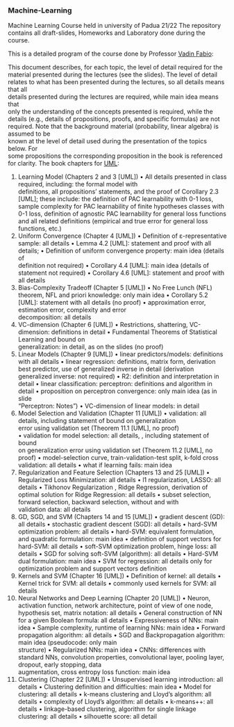 ### Machine-Learning
Machine Learning Course held in university of Padua 21/22
The repository contains all draft-slides, Homeworks and Laboratory done during the course.


This is a detailed program of the course done by Professor [Vadin Fabio](https://www.dei.unipd.it/~vandinfa/):

This	 document	 describes,	 for	 each	 topic, the	 level	 of	 detail	 required	 for	 the	
material	presented	during	the	lectures	(see	the	slides).	The	level	of	detail	relates
to	 what	 has	 been	 presented	 during	 the	 lectures,	 so	 all	 details	 means	 that	 all	
details presented	 during	 the	lectures	are required, while	main	idea means	 that	
only	 the	understanding	of	 the	concepts	presented	is	required,	while	 the	details	
(e.g.,	details	of	propositions,	proofs,	and	specific	formulas)	are	not	required.
Note	that	the	background	material	(probability,	linear	algebra)	is	assumed	to	be	
known	at	the	level	of	detail	used	during	the	presentation	of	the topics below. For	
some	 propositions	 the	 corresponding	 proposition	in	 the	 book	is	 referenced	for	
clarity. The	book	chapters	for	[UML](https://www.cs.huji.ac.il/~shais/UnderstandingMachineLearning/copy.html):

1. Learning	Model (Chapters	2	and	3	[UML])
• All	details presented	in	 class	 required,	including:	the	 formal	model	 with	
definitions,	 all propositions’	 statements, and	 the	 proof	 of	 Corollary	 2.3	
[UML];	 these	 include:	 the	 definition	 of	 PAC	 learnability	 with	 0-1	 loss,	
sample	 complexity	 for	 PAC	learnability	 of	 finite	 hypotheses	 classes	with	
0-1	loss,	definition	of	agnostic	PAC	learnability	for	general	loss	functions
and	 all	 related	 definitions	 (empirical	 and	 true	 error	 for	 general	 loss	
functions,	etc.)
2. Uniform	Convergence (Chapter	4	[UML])
• Definition	of	ε-representative	sample:	all	details
• Lemma 4.2	[UML]:	statement	and	proof	with	all	details;
• Definition	of	uniform	convergence	property:	main	idea (details	of	
definition	not	required)
• Corollary	4.4	[UML]:	main	idea (details	of	statement	not	required)
• Corollary	4.6	[UML]: statement	and	proof	with all	details	
3. Bias-Complexity	Tradeoff (Chapter	5	[UML])
• No	Free	Lunch	(NFL)	theorem,	NFL	and	priori	knowledge:	only	main	idea
• Corollary	5.2	[UML]:	statement	with	all	details (no	proof)
• approximation	error, estimation	error,	complexity	and	error	
decomposition:	 all details
4. VC-dimension (Chapter	6	[UML])
• Restrictions,		shattering,	VC-dimension:	definitions	in	detail
• Fundamental	Theorems	of	Statistical	Learning	and	bound	on	
generalization: in	detail,	as	on	the	slides	(no	proof)
5. Linear	Models (Chapter	9	[UML])
• linear	predictors/models:	definitions	with	all	details
• linear	regression:	definitions,	matrix	form,	derivation	best	predictor,	use	
of	generalized	inverse	in	detail (derivation generalized	inverse:	not	
required)
• R2:	definition	and	interpretation	in	detail
• linear classification: perceptron:	definitions	and	algorithm	in	detail
• proposition	on	perceptron	convergence:	only	main	idea (as	in	slide	
“Perceptron:	Notes”)
• VC-dimension	of	linear	models:	in	detail
6. Model	Selection	and	Validation (Chapter	11	[UML])
• validation:	all	details,	including	statement	of	bound	on	generalization	
error	using	validation	set (Theorem	11.1	[UML],	no	proof)	
• validation	for	model	selection:	all	details,	,	including	statement	of	bound	
on	generalization	error	using	validation	set	(Theorem	11.2	[UML],	no	
proof)
• model-selection	curve,	train-validation-test	split,	k-fold	cross	validation:	
all	details
• what	if	learning	fails:	main	idea
7. Regularization	and	Feature	Selection (Chapters 13	and	25	[UML])
• Regularized	Loss	Minimization:	all	details
• l1 regularization,	LASSO:	all details
• Tikhonov	Regularization	,	Ridge	Regression,	derivation	of	optimal	
solution for	Ridge	Regression:	all	details
• subset	selection,	forward	selection,	backward	selection,	without	and	with	
validation	data:	all	details
8. GD,	SGD,	and	SVM (Chapters	14	and	15	[UML])
• gradient	descent	(GD):	all	details
• stochastic	gradient	descent	(SGD):	all	details
• hard-SVM	optimization	problem:	all	details
• hard-SVM: equivalent	formulation,	and quadratic	formulation:	main	idea
• definition of	support	vectors	for	hard-SVM:	all	details
• soft-SVM	optimization	problem,	hinge	loss:	all	details
• SGD	for	solving	soft-SVM	(algorithm):	all	details
• Hard-SVM	dual	formulation:	main	idea
• SVM	for	regression:	all	details only	for	optimization	problem	and	support	
vectors	definition
9. Kernels	and	SVM	(Chapter	16	[UML])
• Definition	of	kernel:	all	details
• Kernel	trick	for	SVM:	all	details
• commonly	used	kernels	for	SVM:	all	details
10. Neural	Networks and	Deep	Learning (Chapter	20 [UML])
• Neuron,	activation	function,	network	architecture,	point	of	view	of	one	
node,	hypothesis	set,	matrix	notation:	all	details
• General	construction	of	NN	for	a	given	Boolean	formula:	all	details
• Expressiveness of	NNs: main	idea
• Sample	complexity,	runtime	of	learning	NNs:	main	idea
• Forward propagation	algorithm:	all	details
• SGD	and	Backpropagation	algorithm:	main	idea (pseudocode:	only	main	
structure)
• Regularized	NNs:	main	idea
• CNNs:	differences with	standard	NNs,	convolution	properties,	
convolutional	layer,	pooling	layer,	dropout,	early	stopping,	data	
augmentation,	cross	entropy	loss	function:	main	idea
11. Clustering (Chapter	22	[UML])
• Unsupervised	learning	introduction:	all	details
• Clustering definition	and	difficulties:	main	idea
• Model	for	clustering:	all	details
• k-means	clustering and	Lloyd’s	algorithm:	all	details
• complexity	of	Lloyd’s	algorithm:	all	details
• k-means++:	all	details
• linkage-based	clustering,	algorithm	for	single	linkage	clustering:	all	
details
• silhouette	score:	all	detail
